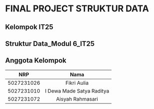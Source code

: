 # FINAL PROJECT STRUKTUR DATA

## Kelompok IT25
## Struktur Data_Modul 6_IT25

## Anggota Kelompok

| NRP        | Nama                            |
|:----------:|:-------------------------------:|
| 5027231026 | Fikri Aulia                     |
| 5027231010 | I Dewa Made Satya Raditya       |
| 5027231072 | Aisyah Rahmasari                |
